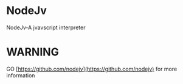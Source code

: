 # NodeJv
NodeJv-A jvavscript interpreter
# WARNING
GO [https://github.com/nodejv](https://github.com/nodejv) for more information
